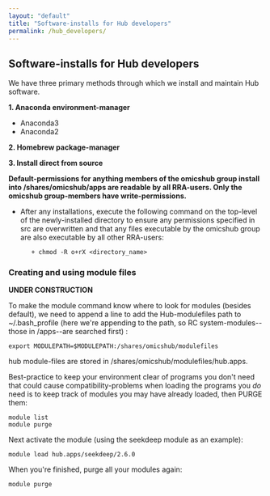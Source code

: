 ```yaml
---
layout: "default"
title: "Software-installs for Hub developers"
permalink: /hub_developers/
---
```


<h2> Software-installs for Hub developers</h2>
We have three primary methods through which we install and maintain Hub software. 

**1. Anaconda environment-manager**

   + Anaconda3
   + Anaconda2

**2. Homebrew package-manager**

**3. Install direct from source**



**Default-permissions for anything members of the omicshub group install into /shares/omicshub/apps are readable by all RRA-users. Only the omicshub group-members have write-permissions.**

   + After any installations, execute the following command on the top-level of the newly-installed directory to ensure any permissions specified in src are overwritten and that any files executable by the omicshub group are also executable by all other RRA-users:
    
            + chmod -R o+rX <directory_name>
    
    

### Creating and using module files ###

**UNDER CONSTRUCTION**

To make the module command know where to look for modules (besides default), we need to append a line to add the Hub-modulefiles path to ~/.bash_profile (here we're appending to the path, so RC system-modules--those in /apps--are searched first) :

    export MODULEPATH=$MODULEPATH:/shares/omicshub/modulefiles

   hub module-files are stored in /shares/omicshub/modulefiles/hub.apps.
   
 Best-practice to keep your environment clear of programs you don't need that could cause compatibility-problems when loading the programs you *do* need is to keep track of modules you may have already loaded, then PURGE them:
 
    module list
    module purge
   
   Next activate the module (using the seekdeep module as an example):

    module load hub.apps/seekdeep/2.6.0
    
   When you're finished, purge all your modules again:
   
    module purge





